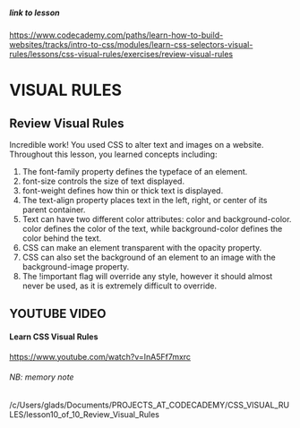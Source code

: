 
##### link to lesson

https://www.codecademy.com/paths/learn-how-to-build-websites/tracks/intro-to-css/modules/learn-css-selectors-visual-rules/lessons/css-visual-rules/exercises/review-visual-rules


# VISUAL RULES


## Review Visual Rules
Incredible work! You used CSS to alter text and images on a website. Throughout this lesson, you learned concepts including:

1. The font-family property defines the typeface of an element.
2. font-size controls the size of text displayed.
3. font-weight defines how thin or thick text is displayed.
4. The text-align property places text in the left, right, or center of its parent container.
5. Text can have two different color attributes: color and background-color. color defines the color of the text, while background-color defines the color behind the text.
6. CSS can make an element transparent with the opacity property.
7. CSS can also set the background of an element to an image with the background-image property.
8. The !important flag will override any style, however it should almost never be used, as it is extremely difficult to override.


## YOUTUBE VIDEO

#### Learn CSS Visual Rules

https://www.youtube.com/watch?v=InA5Ff7mxrc


###### NB: memory note
/c/Users/glads/Documents/PROJECTS_AT_CODECADEMY/CSS_VISUAL_RULES/lesson10_of_10_Review_Visual_Rules
